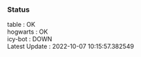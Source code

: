### Status


table : OK  
hogwarts : OK  
icy-bot : DOWN  
Latest Update : 2022-10-07 10:15:57.382549
